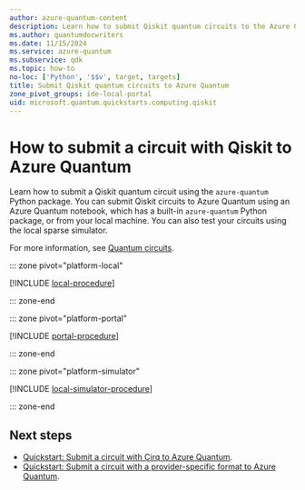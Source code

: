 ```yaml
---
author: azure-quantum-content
description: Learn how to submit Qiskit quantum circuits to the Azure Quantum service.
ms.author: quantumdocwriters
ms.date: 11/15/2024
ms.service: azure-quantum
ms.subservice: qdk
ms.topic: how-to
no-loc: ['Python', '$$v', target, targets]
title: Submit Qiskit quantum circuits to Azure Quantum
zone_pivot_groups: ide-local-portal
uid: microsoft.quantum.quickstarts.computing.qiskit
--- 
```


# How to submit a circuit with Qiskit to Azure Quantum

Learn how to submit a Qiskit quantum circuit using the `azure-quantum` Python package. You can submit Qiskit circuits to Azure Quantum using an Azure Quantum notebook, which has a built-in `azure-quantum` Python package, or from your local machine. You can also test your circuits using the local sparse simulator.

For more information, see [Quantum circuits](xref:microsoft.quantum.concepts.circuits).

::: zone pivot="platform-local"

[!INCLUDE [local-procedure](includes/quickstart-qiskit-include-local.md)]

::: zone-end

::: zone pivot="platform-portal"

[!INCLUDE [portal-procedure](includes/quickstart-qiskit-include-portal.md)]

::: zone-end

::: zone pivot="platform-simulator"

[!INCLUDE [local-simulator-procedure](includes/quickstart-qiskit-include-simulator.md)]

::: zone-end


## Next steps

- [Quickstart: Submit a circuit with Cirq to Azure Quantum](xref:microsoft.quantum.quickstarts.computing.cirq).
- [Quickstart: Submit a circuit with a provider-specific format to Azure Quantum](xref:microsoft.quantum.quickstarts.computing.provider).